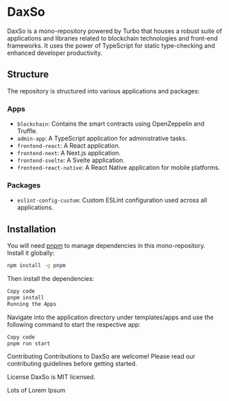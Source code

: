 
# DaxSo

DaxSo is a mono-repository powered by Turbo that houses a robust suite of applications and libraries related to blockchain technologies and front-end frameworks. It uses the power of TypeScript for static type-checking and enhanced developer productivity.

## Structure

The repository is structured into various applications and packages:

### Apps

- `blockchain`: Contains the smart contracts using OpenZeppelin and Truffle.
- `admin-app`: A TypeScript application for administrative tasks.
- `frontend-react`: A React application.
- `frontend-next`: A Next.js application.
- `frontend-svelte`: A Svelte application.
- `frontend-react-native`: A React Native application for mobile platforms.

### Packages

- `eslint-config-custom`: Custom ESLint configuration used across all applications.

## Installation

You will need [pnpm](https://pnpm.js.org/) to manage dependencies in this mono-repository. Install it globally:

```bash
npm install -g pnpm
```

Then install the dependencies:

```bash
Copy code
pnpm install
Running the Apps
```

Navigate into the application directory under templates/apps and use the following command to start the respective app:

```bash
Copy code
pnpm run start
```

Contributing
Contributions to DaxSo are welcome! Please read our contributing guidelines before getting started.

License
DaxSo is MIT licensed.

Lots of Lorem Ipsum
